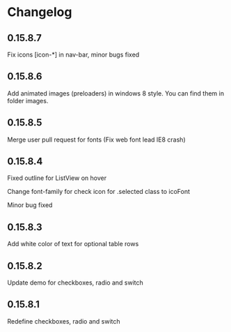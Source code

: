 # Changelog

## 0.15.8.7

Fix icons [icon-*] in nav-bar, minor bugs fixed

## 0.15.8.6

Add animated images (preloaders) in windows 8 style. You can find them in folder images.

## 0.15.8.5

Merge user pull request for fonts (Fix web font lead IE8 crash)

## 0.15.8.4

Fixed outline for ListView on hover

Change font-family for check icon for .selected class to icoFont

Minor bug fixed

## 0.15.8.3

Add white color of text for optional table rows

## 0.15.8.2

Update demo for checkboxes, radio and switch

## 0.15.8.1

Redefine checkboxes, radio and switch

